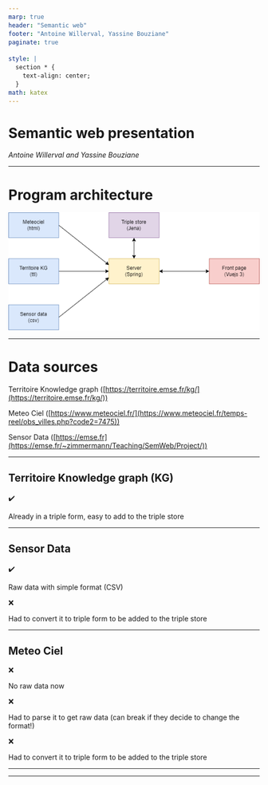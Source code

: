 ```yaml
---
marp: true
header: "Semantic web"
footer: "Antoine Willerval, Yassine Bouziane"
paginate: true

style: |
  section * {
    text-align: center;
  }
math: katex
---
```


<!--
_header: ""
_footer: ""
_paginate: false
_class: "centerer"
-->

# Semantic web presentation

_Antoine Willerval and Yassine Bouziane_

---

# Program architecture

![](data/semweb.png)

---

# Data sources

Territoire Knowledge graph ([https://territoire.emse.fr/kg/](https://territoire.emse.fr/kg/))

Meteo Ciel ([https://www.meteociel.fr/](https://www.meteociel.fr/temps-reel/obs_villes.php?code2=7475))

Sensor Data ([https://emse.fr](https://emse.fr/~zimmermann/Teaching/SemWeb/Project/))

---

## Territoire Knowledge graph (KG)

✔️

Already in a triple form, easy to add to the triple store

---

## Sensor Data

✔️

Raw data with simple format (CSV)

❌

Had to convert it to triple form to be added to the triple store

---

## Meteo Ciel

❌

No raw data now

❌

Had to parse it to get raw data (can break if they decide to change the format!)

❌

Had to convert it to triple form to be added to the triple store

---

---
